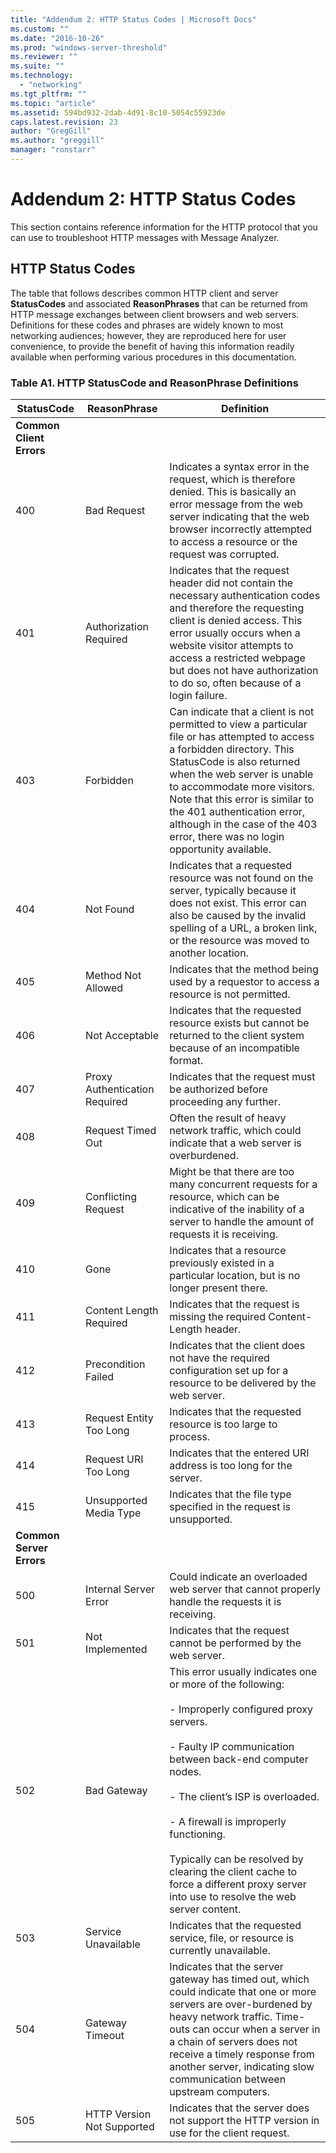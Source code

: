 ```yaml
---
title: "Addendum 2: HTTP Status Codes | Microsoft Docs"
ms.custom: ""
ms.date: "2016-10-26"
ms.prod: "windows-server-threshold"
ms.reviewer: ""
ms.suite: ""
ms.technology: 
  - "networking"
ms.tgt_pltfrm: ""
ms.topic: "article"
ms.assetid: 594bd932-2dab-4d91-8c10-5054c55923de
caps.latest.revision: 23
author: "GregGill"
ms.author: "greggill"
manager: "ronstarr"
---
```

# Addendum 2: HTTP Status Codes
This section contains reference information for the HTTP protocol that you can use to troubleshoot HTTP messages with Message Analyzer.  
  
## HTTP Status Codes  
 The table that follows describes common HTTP client and server **StatusCodes** and associated **ReasonPhrases** that can be returned from HTTP message exchanges between client browsers and web servers. Definitions for these codes and phrases are widely known to most networking audiences; however, they are reproduced here for user convenience, to provide the benefit of having this information readily available when performing various procedures in this documentation.  
  
### Table A1. HTTP StatusCode and ReasonPhrase Definitions  
  
|StatusCode|ReasonPhrase|Definition|  
|----------------|------------------|----------------|  
|**Common Client Errors**|||  
|400|Bad Request|Indicates a syntax error in the request, which is therefore denied. This is basically an error message from the web server indicating that the web browser incorrectly attempted to access a resource or the request was corrupted.|  
|401|Authorization Required|Indicates that the request header did not contain the necessary authentication codes and therefore the requesting client is denied access. This error usually occurs when a website visitor attempts to access a restricted webpage but does not have authorization to do so, often because of a login failure.|  
|403|Forbidden|Can indicate that a client is not permitted to view a particular file or has attempted to access a forbidden directory. This StatusCode is also returned when the web server is unable to accommodate more visitors. Note that this error is similar to the 401 authentication error, although in the case of the 403 error, there was no login opportunity available.|  
|404|Not Found|Indicates that a requested resource was not found on the server, typically because it does not exist. This error can also be caused by the invalid spelling of a URL, a broken link, or the resource was moved to another location.|  
|405|Method Not Allowed|Indicates that the method being used by a requestor to access a resource is not permitted.|  
|406|Not Acceptable|Indicates that the requested resource exists but cannot be returned to the client system because of an incompatible format.|  
|407|Proxy Authentication Required|Indicates that the request must be authorized before proceeding any further.|  
|408|Request Timed Out|Often the result of heavy network traffic, which could indicate that a web server is overburdened.|  
|409|Conflicting Request|Might be that there are too many concurrent requests for a resource, which can be indicative of the inability of a server to handle the amount of requests it is receiving.|  
|410|Gone|Indicates that a resource previously existed in a particular location, but is no longer present there.|  
|411|Content Length Required|Indicates that the request is missing the required Content-Length header.|  
|412|Precondition Failed|Indicates that the client does not have the required configuration set up for a resource to be delivered by the web server.|  
|413|Request Entity Too Long|Indicates that the requested resource is too large to process.|  
|414|Request URI Too Long|Indicates that the entered URI address is too long for the server.|  
|415|Unsupported Media Type|Indicates that the file type specified in the request is unsupported.|  
|**Common Server Errors**|||  
|500|Internal Server Error|Could indicate an overloaded web server that cannot properly handle the requests it is receiving.|  
|501|Not Implemented|Indicates that the request cannot be performed by the web server.|  
|502|Bad Gateway|This error usually indicates one or more of the following:<br /><br /> - Improperly configured proxy servers.<br /><br /> - Faulty IP communication between back-end computer nodes.<br /><br /> - The client’s ISP is overloaded.<br /><br /> - A firewall is improperly functioning.<br /><br /> Typically can be resolved by clearing the client cache to force a different proxy server into use to resolve the web server content.|  
|503|Service Unavailable|Indicates that the requested service, file, or resource is currently unavailable.|  
|504|Gateway Timeout|Indicates that the server gateway has timed out, which could indicate that one or more servers are over-burdened by heavy network traffic. Time-outs can occur when a server in a chain of servers does not receive a timely response from another server, indicating slow communication between upstream computers.|  
|505|HTTP Version Not Supported|Indicates that the server does not support the HTTP version in use for the client request.|